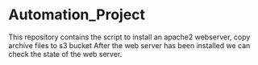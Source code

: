 # Automation_Project
This repository contains the script to install an apache2 webserver, copy archive files to s3 bucket
After the web server has been installed we can check the state of the web server.

